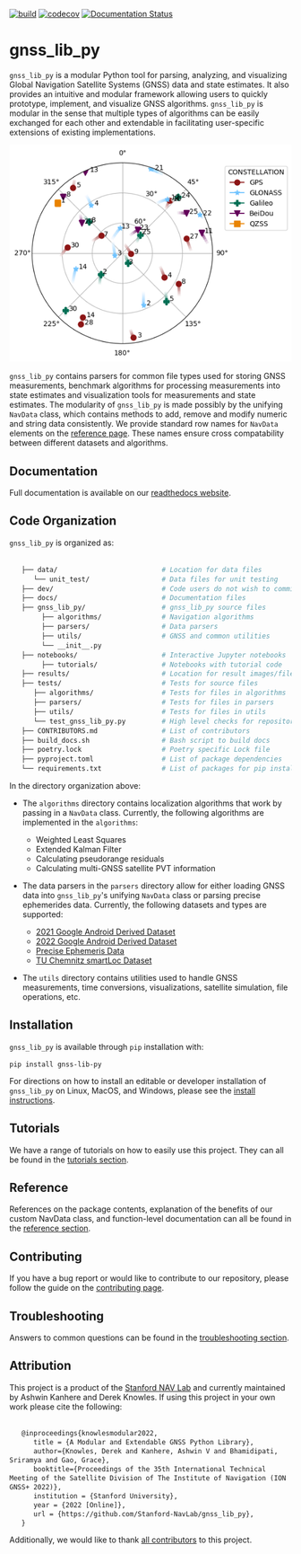 [![build](https://github.com/Stanford-NavLab/gnss_lib_py/actions/workflows/build.yml/badge.svg)](https://github.com/Stanford-NavLab/gnss_lib_py/actions/workflows/build.yml)
[![codecov](https://codecov.io/gh/Stanford-NavLab/gnss_lib_py/branch/main/graph/badge.svg?token=1FBGEWRFM6)](https://codecov.io/gh/Stanford-NavLab/gnss_lib_py)
[![Documentation Status](https://readthedocs.org/projects/gnss_lib_py/badge/?version=latest)](https://gnss_lib_py.readthedocs.io/en/latest/?badge=latest)

gnss_lib_py
===========

`gnss_lib_py` is a modular Python tool for parsing, analyzing, and
visualizing Global Navigation Satellite Systems (GNSS) data and state
estimates.
It also provides an intuitive and modular framework allowing users to
quickly prototype, implement, and visualize GNSS algorithms.
`gnss_lib_py` is modular in the sense that multiple types of
algorithms can be easily exchanged for each other and extendable in
facilitating user-specific extensions of existing implementations.

<img src="https://raw.githubusercontent.com/Stanford-NavLab/gnss_lib_py/main/docs/source/img/skyplot.png" alt="satellite skyplot" width="600"/>

`gnss_lib_py` contains parsers for common file types used for
storing GNSS measurements, benchmark algorithms for processing
measurements into state estimates and visualization tools for measurements
and state estimates.
The modularity of `gnss_lib_py` is made possibly by the unifying
`NavData` class, which contains methods to add, remove and modify
numeric and string data consistently.
We provide standard row names for `NavData` elements on the
[reference page](https://gnss-lib-py.readthedocs.io/en/latest/reference/reference.html).
These names ensure cross compatability between different datasets and
algorithms.

Documentation
-------------
Full documentation is available on our [readthedocs website](https://gnss-lib-py.readthedocs.io/en/latest/index.html).


Code Organization
-----------------

`gnss_lib_py` is organized as:

```bash

   ├── data/                          # Location for data files
      └── unit_test/                  # Data files for unit testing
   ├── dev/                           # Code users do not wish to commit
   ├── docs/                          # Documentation files
   ├── gnss_lib_py/                   # gnss_lib_py source files
        ├── algorithms/               # Navigation algorithms
        ├── parsers/                  # Data parsers
        ├── utils/                    # GNSS and common utilities
        └── __init__.py
   ├── notebooks/                     # Interactive Jupyter notebooks
        ├── tutorials/                # Notebooks with tutorial code
   ├── results/                       # Location for result images/files
   ├── tests/                         # Tests for source files
      ├── algorithms/                 # Tests for files in algorithms
      ├── parsers/                    # Tests for files in parsers
      ├── utils/                      # Tests for files in utils
      └── test_gnss_lib_py.py         # High level checks for repository
   ├── CONTRIBUTORS.md                # List of contributors
   ├── build_docs.sh                  # Bash script to build docs
   ├── poetry.lock                    # Poetry specific Lock file
   ├── pyproject.toml                 # List of package dependencies
   └── requirements.txt               # List of packages for pip install
```
In the directory organization above:

  * The `algorithms` directory contains localization algorithms that
    work by passing in a `NavData` class. Currently, the following
    algorithms are implemented in the `algorithms`:

      * Weighted Least Squares
      * Extended Kalman Filter
      * Calculating pseudorange residuals
      * Calculating multi-GNSS satellite PVT information
  * The data parsers in the `parsers` directory allow for either loading
    GNSS data into `gnss_lib_py`'s unifying `NavData` class or parsing
    precise ephemerides data.
    Currently, the following datasets and types are supported:

      * [2021 Google Android Derived Dataset](https://www.kaggle.com/c/google-smartphone-decimeter-challenge)
      * [2022 Google Android Derived Dataset](https://www.kaggle.com/competitions/smartphone-decimeter-2022)
      * [Precise Ephemeris Data](https://cddis.nasa.gov/Data_and_Derived_Products/GNSS/gnss_mgex.html)
      * [TU Chemnitz smartLoc Dataset](https://www.tu-chemnitz.de/projekt/smartLoc/gnss_dataset.html.en#Datasets)

  * The `utils` directory contains utilities used to handle
    GNSS measurements, time conversions, visualizations, satellite
    simulation, file operations, etc.

Installation
------------

`gnss_lib_py` is available through `pip` installation with:

```
pip install gnss-lib-py
```

For directions on how to install an editable or developer installation of `gnss_lib_py` on Linux, MacOS, and Windows, please
see the [install instructions](https://gnss-lib-py.readthedocs.io/en/latest/install.html).

Tutorials
---------
We have a range of tutorials on how to easily use this project. They can
all be found in the [tutorials section](https://gnss-lib-py.readthedocs.io/en/latest/tutorials/tutorials.html).

Reference
---------
References on the package contents, explanation of the benefits of our
custom NavData class, and function-level documentation can all be
found in the [reference section](https://gnss-lib-py.readthedocs.io/en/latest/reference/reference.html).

Contributing
------------
If you have a bug report or would like to contribute to our repository,
please follow the guide on the [contributing page](https://gnss-lib-py.readthedocs.io/en/latest/contributing/contributing.html).

Troubleshooting
---------------
Answers to common questions can be found in the [troubleshooting section](https://gnss-lib-py.readthedocs.io/en/latest/troubleshooting.html).

Attribution
-----------
This project is a product of the [Stanford NAV Lab](https://navlab.stanford.edu/)
and currently maintained by Ashwin Kanhere and Derek Knowles. If using
this project in your own work please cite the following:

```

   @inproceedings{knowlesmodular2022,
      title = {A Modular and Extendable GNSS Python Library},
      author={Knowles, Derek and Kanhere, Ashwin V and Bhamidipati, Sriramya and Gao, Grace},
      booktitle={Proceedings of the 35th International Technical Meeting of the Satellite Division of The Institute of Navigation (ION GNSS+ 2022)},
      institution = {Stanford University},
      year = {2022 [Online]},
      url = {https://github.com/Stanford-NavLab/gnss_lib_py},
   }
```

Additionally, we would like to thank [all contributors](https://github.com/Stanford-NavLab/gnss_lib_py/blob/main/CONTRIBUTORS.md) to this project.
